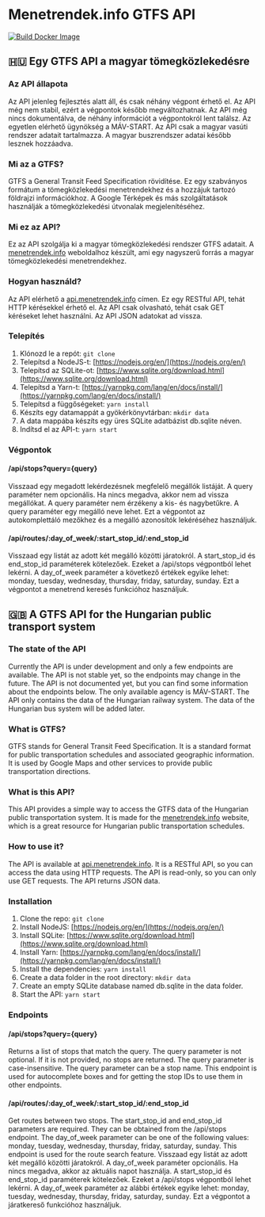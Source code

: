 # Menetrendek.info GTFS API
[![Build Docker Image](https://github.com/menetrendek-info/gtfs-api/actions/workflows/ci.yml/badge.svg)](https://github.com/menetrendek-info/gtfs-api/actions/workflows/ci.yml)
## 🇭🇺 Egy GTFS API a magyar tömegközlekedésre

### Az API állapota
Az API jelenleg fejlesztés alatt áll, és csak néhány végpont érhető el. Az API még nem stabil, ezért a végpontok később megváltozhatnak. Az API még nincs dokumentálva, de néhány információt a végpontokról lent találsz.
Az egyetlen elérhető ügynökség a MÁV-START. Az API csak a magyar vasúti rendszer adatait tartalmazza. A magyar buszrendszer adatai később lesznek hozzáadva.


### Mi az a GTFS?
GTFS a General Transit Feed Specification rövidítése. Ez egy szabványos formátum a tömegközlekedési menetrendekhez és a hozzájuk tartozó földrajzi információkhoz. A Google Térképek és más szolgáltatások használják a tömegközlekedési útvonalak megjelenítéséhez.

### Mi ez az API?
Ez az API szolgálja ki a magyar tömegközlekedési rendszer GTFS adatait. A [menetrendek.info](http://menetrendek.info) weboldalhoz készült, ami egy nagyszerű forrás a magyar tömegközlekedési menetrendekhez.

### Hogyan használd?
Az API elérhető a [api.menetrendek.info](http://api.menetrendek.info) címen. Ez egy RESTful API, tehát HTTP kérésekkel érhető el. Az API csak olvasható, tehát csak GET kéréseket lehet használni. Az API JSON adatokat ad vissza.

### Telepítés
1. Klónozd le a repót: `git clone`
2. Telepítsd a NodeJS-t: [https://nodejs.org/en/](https://nodejs.org/en/)
3. Telepítsd az SQLite-ot: [https://www.sqlite.org/download.html](https://www.sqlite.org/download.html)
4. Telepítsd a Yarn-t: [https://yarnpkg.com/lang/en/docs/install/](https://yarnpkg.com/lang/en/docs/install/)
5. Telepítsd a függőségeket: `yarn install`
6. Készíts egy datamappát a gyökérkönyvtárban: `mkdir data`
7. A data mappába készíts egy üres SQLite adatbázist db.sqlite néven.
8. Indítsd el az API-t: `yarn start`

### Végpontok
#### /api/stops?query={query}
Visszaad egy megadott lekérdezésnek megfelelő megállók listáját. A query paraméter nem opcionális. Ha nincs megadva, akkor nem ad vissza megállókat. A query paraméter nem érzékeny a kis- és nagybetűkre. A query paraméter egy megálló neve lehet. Ezt a végpontot az autokomplettáló mezőkhez és a megálló azonosítók lekéréséhez használjuk.

#### /api/routes/:day_of_week/:start_stop_id/:end_stop_id
Visszaad egy listát az adott két megálló közötti járatokról. A start_stop_id és end_stop_id paraméterek kötelezőek. Ezeket a /api/stops végpontból lehet lekérni. A day_of_week paraméter a következő értékek egyike lehet: monday, tuesday, wednesday, thursday, friday, saturday, sunday. Ezt a végpontot a menetrend keresés funkcióhoz használjuk.

## 🇬🇧 A GTFS API for the Hungarian public transport system

### The state of the API
Currently the API is under development and only a few endpoints are available. The API is not stable yet, so the endpoints may change in the future. The API is not documented yet, but you can find some information about the endpoints below.
The only available agency is MÁV-START. The API only contains the data of the Hungarian railway system. The data of the Hungarian bus system will be added later.

### What is GTFS?
GTFS stands for General Transit Feed Specification. It is a standard format for public transportation schedules and associated geographic information. It is used by Google Maps and other services to provide public transportation directions.

### What is this API?
This API provides a simple way to access the GTFS data of the Hungarian public transportation system. It is made for the [menetrendek.info](http://menetrendek.info) website, which is a great resource for Hungarian public transportation schedules.

### How to use it?
The API is available at [api.menetrendek.info](http://api.menetrendek.info). It is a RESTful API, so you can access the data using HTTP requests. The API is read-only, so you can only use GET requests. The API returns JSON data.

### Installation
1. Clone the repo: `git clone`
2. Install NodeJS: [https://nodejs.org/en/](https://nodejs.org/en/)
3. Install SQLite: [https://www.sqlite.org/download.html](https://www.sqlite.org/download.html)
4. Install Yarn: [https://yarnpkg.com/lang/en/docs/install/](https://yarnpkg.com/lang/en/docs/install/)
5. Install the dependencies: `yarn install`
6. Create a data folder in the root directory: `mkdir data`
7. Create an empty SQLite database named db.sqlite in the data folder.
8. Start the API: `yarn start`

### Endpoints
#### /api/stops?query={query}
Returns a list of stops that match the query. The query parameter is not optional. If it is not provided, no stops are returned. The query parameter is case-insensitive. The query parameter can be a stop name. This endpoint is used for autocomplete boxes and for getting the stop IDs to use them in other endpoints.

#### /api/routes/:day_of_week/:start_stop_id/:end_stop_id
Get routes between two stops. The start_stop_id and end_stop_id parameters are required. They can be obtained from the /api/stops endpoint. The day_of_week parameter can be one of the following values: monday, tuesday, wednesday, thursday, friday, saturday, sunday. This endpoint is used for the route search feature.
Visszaad egy listát az adott két megálló közötti járatokról. A day_of_week paraméter opcionális. Ha nincs megadva, akkor az aktuális napot használja. A start_stop_id és end_stop_id paraméterek kötelezőek. Ezeket a /api/stops végpontból lehet lekérni. A day_of_week paraméter az alábbi értékek egyike lehet: monday, tuesday, wednesday, thursday, friday, saturday, sunday. Ezt a végpontot a járatkereső funkcióhoz használjuk.
